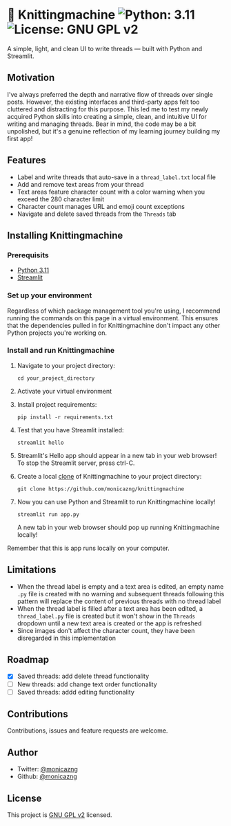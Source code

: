 # 🧶 Knittingmachine <img alt="Python: 3.11" src="https://img.shields.io/badge/python-3.11-blue.svg" target="_blank"/> <img alt="License: GNU GPL v2" src="https://img.shields.io/badge/license-GNU_GPL_v2-blue.svg" target="_blank"/>

A simple, light, and clean UI to write threads — built with Python and Streamlit.

## Motivation
I've always preferred the depth and narrative flow of threads over single posts. However, the existing interfaces and third-party apps felt too cluttered and distracting for this purpose. This led me to test my newly acquired Python skills into creating a simple, clean, and intuitive UI for writing and managing threads. Bear in mind, the code may be a bit unpolished, but it's a genuine reflection of my learning journey building my first app!

## Features
* Label and write threads that auto-save in a `thread_label.txt` local file
* Add and remove text areas from your thread
* Text areas feature character count with a color warning when you exceed the 280 character limit
* Character count manages URL and emoji count exceptions
* Navigate and delete saved threads from the `Threads` tab

## Installing Knittingmachine

### Prerequisits
* [Python 3.11](https://www.python.org/downloads/)
* [Streamlit](https://docs.streamlit.io/library/get-started/installation)

### Set up your environment
Regardless of which package management tool you're using, I recommend running the commands on this page in a virtual environment. This ensures that the dependencies pulled in for Knittingmachine don't impact any other Python projects you're working on.

### Install and run Knittingmachine
1. Navigate to your project directory:

    `cd your_project_directory`
2. Activate your virtual environment
3. Install project requirements:
    
    `pip install -r requirements.txt`
4. Test that you have Streamlit installed:
    
    `streamlit hello`
5. Streamlit's Hello app should appear in a new tab in your web browser! To stop the Streamlit server, press ctrl-C.
6. Create a local [clone](https://docs.github.com/en/repositories/creating-and-managing-repositories/cloning-a-repository) of Knittingmachine to your project directory:
    
    `git clone https://github.com/monicazng/knittingmachine`
7. Now you can use Python and Streamlit to run Knittingmachine locally!
    
    `streamlit run app.py`
    
    A new tab in your web browser should pop up running Knittingmachine locally!

Remember that this is app runs locally on your computer. 

## Limitations
* When the thread label is empty and a text area is edited, an empty name `.py` file is created with no warning and subsequent threads following this pattern will replace the content of previous threads with no thread label
* When the thread label is filled after a text area has been edited, a `thread_label.py` file is created but it won't show in the `Threads` dropdown until a new text area is created or the app is refreshed
* Since images don't affect the character count, they have been disregarded in this implementation

## Roadmap
- [X] Saved threads: add delete thread functionality
- [ ] New threads: add change text order functionality
- [ ] Saved threads: addd editing functionality

## Contributions
Contributions, issues and feature requests are welcome.

## Author
* Twitter: [@monicazng](https://twitter.com/monicazng)
* Github: [@monicazng](https://github.com/monicazng)

## License
This project is [GNU GPL v2](https://github.com/monicazng/knittingmachine/blob/master/LICENSE) licensed.